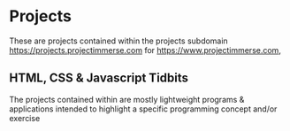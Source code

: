 # Projects

These are projects contained within the projects subdomain https://projects.projectimmerse.com for https://www.projectimmerse.com,

## HTML, CSS & Javascript Tidbits
The projects contained within are mostly lightweight programs & applications intended to highlight a specific programming concept and/or exercise
